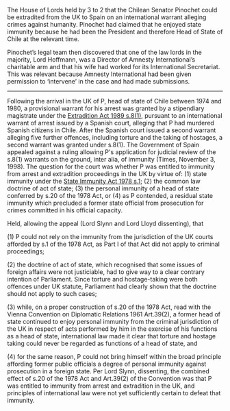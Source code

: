 The House of Lords held by 3 to 2 that the Chilean Senator Pinochet could be extradited from the UK to Spain on an international warrant alleging crimes against humanity. Pinochet had claimed that he enjoyed state immunity because he had been the President and therefore Head of State of Chile at the relevant time.

Pinochet’s legal team then discovered that one of the law lords in the majority, Lord Hoffmann, was a Director of Amnesty International’s charitable arm and that his wife had worked for its International Secretariat. This was relevant because Amnesty International had been given permission to ‘intervene’ in the case and had made submissions.

---

Following the arrival in the UK of P, head of state of Chile between 1974 and 1980, a provisional warrant for his arrest was granted by a stipendiary magistrate under the [Extradition Act 1989 s.8(1)](https://uk.westlaw.com/Document/IA59F94B0E44B11DA8D70A0E70A78ED65/View/FullText.html?originationContext=document&transitionType=DocumentItem&ppcid=d4e9b3b522714899b08e1ce3a1cc9ece&contextData=(sc.Default)), pursuant to an international warrant of arrest issued by a Spanish court, alleging that P had murdered Spanish citizens in Chile. After the Spanish court issued a second warrant alleging five further offences, including torture and the taking of hostages, a second warrant was granted under s.8(1). The Government of Spain appealed against a ruling allowing P's application for judicial review of the s.8(1) warrants on the ground, inter alia, of immunity (Times, November 3, 1998). The question for the court was whether P was entitled to immunity from arrest and extradition proceedings in the UK by virtue of: (1) state immunity under the [State Immunity Act 1978 s.1](https://uk.westlaw.com/Document/IBA3B1270E44911DA8D70A0E70A78ED65/View/FullText.html?originationContext=document&transitionType=DocumentItem&ppcid=d4e9b3b522714899b08e1ce3a1cc9ece&contextData=(sc.Default)); (2) the common law doctrine of act of state; (3) the personal immunity of a head of state conferred by s.20 of the 1978 Act, or (4) as P contended, a residual state immunity which precluded a former state official from prosecution for crimes committed in his official capacity.

Held, allowing the appeal (Lord Slynn and Lord Lloyd dissenting), that 

(1) P could not rely on the immunity from the jurisdiction of the UK courts afforded by s.1 of the 1978 Act, as Part I of that Act did not apply to criminal proceedings; 

(2) the doctrine of act of state, which recognised that some issues of foreign affairs were not justiciable, had to give way to a clear contrary intention of Parliament. Since torture and hostage-taking were both offences under UK statute, Parliament had clearly shown that the doctrine should not apply to such cases; 

(3) while, on a proper construction of s.20 of the 1978 Act, read with the Vienna Convention on Diplomatic Relations 1961 Art.39(2), a former head of state continued to enjoy personal immunity from the criminal jurisdiction of the UK in respect of acts performed by him in the exercise of his functions as a head of state, international law made it clear that torture and hostage taking could never be regarded as functions of a head of state, and 

(4) for the same reason, P could not bring himself within the broad principle affording former public officials a degree of personal immunity against prosecution in a foreign state. Per Lord Slynn, dissenting, the combined effect of s.20 of the 1978 Act and Art.39(2) of the Convention was that P was entitled to immunity from arrest and extradition in the UK, and principles of international law were not yet sufficiently certain to defeat that immunity.